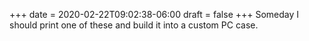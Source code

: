 +++
date = 2020-02-22T09:02:38-06:00
draft = false
+++
Someday I should print one of these and build it into a custom PC case.